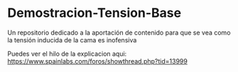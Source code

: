 # Demostracion-Tension-Base
Un repositorio dedicado a la aportación de contenido para que se vea como la tensión inducida de la cama es inofensiva

Puedes ver el hilo de la explicacion aqui: https://www.spainlabs.com/foros/showthread.php?tid=13999
